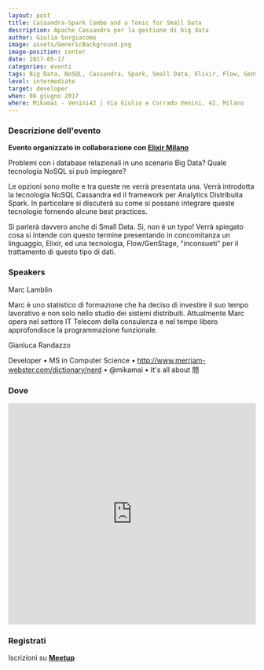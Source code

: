 ```yaml
---
layout: post
title: Cassandra-Spark Combo and a Tonic for Small Data
description: Apache Cassandra per la gestione di big data
author: Giulia Sorgiacomo
image: assets/GenericBackground.png
image-position: center
date: 2017-05-17
categories: eventi
tags: Big Data, NoSQL, Cassandra, Spark, Small Data, Elixir, Flow, GenStage, elixir Milano
level: intermediate
target: developer
when: 08 giugno 2017
where: Mikamai - Venini42 | Via Giulio e Corrado Venini, 42, Milano
---
```


### Descrizione dell'evento

<strong>Evento organizzato in collaborazione con <a href="https://www.meetup.com/it-IT/Elixir-Milano/">Elixir Milano</a></strong>

Problemi con i database relazionali in uno scenario Big Data? Quale tecnologia NoSQL si può impiegare? 

Le opzioni sono molte e tra queste ne verrà presentata una. Verrà introdotta la tecnologia NoSQL Cassandra ed il framework per Analytics Distribuita Spark. In particolare si discuterà su come si possano integrare queste tecnologie fornendo alcune best practices. 

Si parlerà davvero anche di Small Data. Si, non è un typo! Verrà spiegato cosa si intende con questo termine presentando in concomitanza un linguaggio, Elixir, ed una tecnologia, Flow/GenStage, "inconsueti" per il trattamento di questo tipo di dati.


### Speakers

Marc Lamblin

Marc è uno statistico di formazione che ha deciso di investire il suo tempo lavorativo e non solo nello studio dei sistemi distribuiti. Attualmente Marc opera nel settore IT Telecom della consulenza e nel tempo libero approfondisce la programmazione funzionale.

Gianluca Randazzo

Developer • MS in Computer Science • <a href="http://www.merriam-webster.com/dictionary/nerd">http://www.merriam-webster.com/dictionary/nerd</a> • @mikamai • It's all about 間

### Dove

<iframe src="https://www.google.com/maps/embed?pb=!1m14!1m8!1m3!1d11187.8968576415!2d9.215694!3d45.490464!3m2!1i1024!2i768!4f13.1!3m3!1m2!1s0x0%3A0x25e0caaa3e7e8d5a!2sMikamai!5e0!3m2!1sit!2sit!4v1495027437147" width="100%" height="450" frameborder="0" style="border:0" allowfullscreen></iframe>

### Registrati

Iscrizioni su <a href="http://meetu.ps/e/CRjDz/zWygT/f"><strong>Meetup</strong></a>
